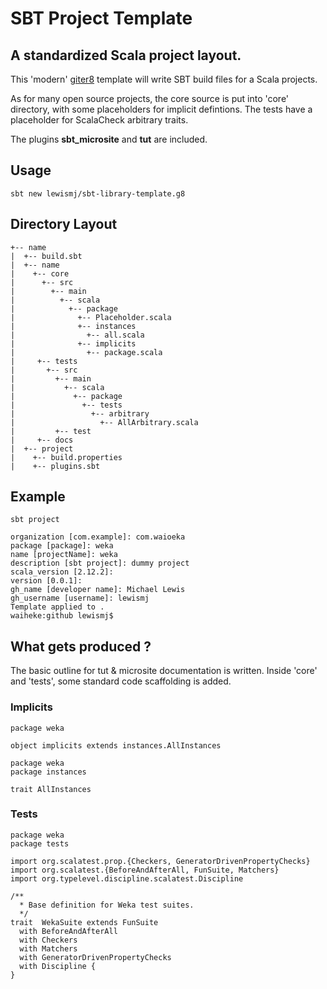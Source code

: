 # SBT Project Template 

## A standardized Scala project layout.

This 'modern' [giter8][1] template will write SBT build files for a Scala projects.

As for many open source projects, the core source is put into 'core' directory, with
some placeholders for implicit defintions. The tests have a placeholder for ScalaCheck
arbitrary traits.

The plugins __sbt_microsite__ and __tut__ are included.


## Usage 

```sbt new lewismj/sbt-library-template.g8```

## Directory Layout

~~~
+-- name
|  +-- build.sbt
|  +-- name 
|    +-- core 
|      +-- src
|        +-- main 
|          +-- scala 
|            +-- package 
|              +-- Placeholder.scala
|              +-- instances
|                +-- all.scala
|              +-- implicits
|                +-- package.scala
|     +-- tests
|       +-- src
|         +-- main
|           +-- scala
|             +-- package
|               +-- tests
|                 +-- arbitrary
|                   +-- AllArbitrary.scala
|         +-- test
|     +-- docs
|  +-- project
|    +-- build.properties
|    +-- plugins.sbt
~~~

## Example

~~~
sbt project

organization [com.example]: com.waioeka
package [package]: weka
name [projectName]: weka
description [sbt project]: dummy project
scala_version [2.12.2]: 
version [0.0.1]: 
gh_name [developer name]: Michael Lewis
gh_username [username]: lewismj
Template applied to .
waiheke:github lewismj$
~~~

## What gets produced ?

The basic outline for tut & microsite documentation is written. Inside 'core' and 'tests',
some standard code scaffolding is added.


### Implicits

~~~
package weka 

object implicits extends instances.AllInstances
~~~

~~~
package weka 
package instances

trait AllInstances
~~~


### Tests

~~~
package weka
package tests

import org.scalatest.prop.{Checkers, GeneratorDrivenPropertyChecks}
import org.scalatest.{BeforeAndAfterAll, FunSuite, Matchers}
import org.typelevel.discipline.scalatest.Discipline

/**
  * Base definition for Weka test suites.
  */
trait  WekaSuite extends FunSuite
  with BeforeAndAfterAll
  with Checkers
  with Matchers
  with GeneratorDrivenPropertyChecks
  with Discipline {
}
~~~


[1]: https://github.com/n8han/giter8
